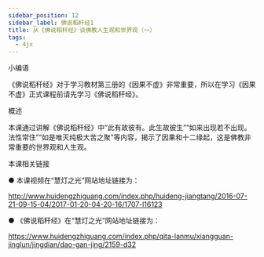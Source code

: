 ```yaml
---
sidebar_position: 12
sidebar_label: 佛说稻秆经1
title: 从《佛说稻秆经》谈佛教人生观和世界观（一）
tags:
  - 4jx
---
```

  小编语 

《佛说稻秆经》对于学习教材第三册的《因果不虚》非常重要，所以在学习《因果不虚》正式课程前请先学习《佛说稻秆经》。

概述


本课通过讲解《佛说稻秆经》中“此有故彼有。此生故彼生”“如来出现若不出现。法性常住”“如是唯灭纯极大苦之聚”等内容，揭示了因果和十二缘起，这是佛教非常重要的世界观和人生观。







 本课相关链接 



●  本课视频在“慧灯之光”网站地址链接为：

http://www.huidengzhiguang.com/index.php/huideng-jiangtang/2016-07-21-09-15-04/2017-01-20-04-20-16/1707-l16123



● 《佛说稻秆经》在“慧灯之光”网站地址链接为：

https://www.huidengzhiguang.com/index.php/qita-lanmu/xiangguan-jinglun/jingdian/dao-gan-jing/2159-d32